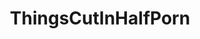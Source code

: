---
title: ThingsCutInHalfPorn
crosslinks:
- pics
- drydockporn
- MachineFans
- guns
- xkcd
- LetsNotMeet
- evenwithcontext
- educationalgifs
- ANormalDayInRussia
- Cutawayporn
- engineering
- conduitporn
- DesignPorn
- FoodPorn
- technology
- theydidthemath
- excgarated
- todayilearned
- niagara
---
